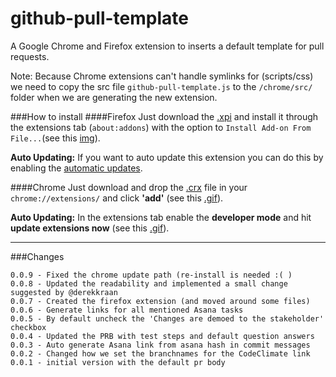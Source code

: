 github-pull-template
====================

A Google Chrome and Firefox extension to inserts a default template for pull requests.

Note: Because Chrome extensions can't handle symlinks for (scripts/css) we need to copy the src file `github-pull-template.js` to the `/chrome/src/` folder when we are generating the new extension.


###How to install
####Firefox
Just download the [.xpi](https://github.com/mathijsblokland/github-pull-template/raw/master/extension/firefox/install/github-pr-emplate.xpi) and install it through the extensions tab (`about:addons`) with the option to `Install Add-on From File...`(see this [img](http://img.springe.st/2014_08_14_10_33_17_kf4om.png)). 

**Auto Updating:** If you want to auto update this extension you can do this by enabling the [automatic updates](http://img.springe.st/2014_08_14_10_39_53_3k8jw.png).


####Chrome
Just download and drop the [.crx](https://github.com/mathijsblokland/github-pull-template/raw/master/extension/chrome/install/github-pr-template.crx) file in your `chrome://extensions/` and click **'add'** (see this [.gif](http://img.springe.st/extensioninstall.gif)).

**Auto Updating:** In the extensions tab enable the **developer mode** and hit **update extensions now** (see this [.gif](http://img.springe.st/extensionupdate.gif)).

----


###Changes
````
0.0.9 - Fixed the chrome update path (re-install is needed :( )
0.0.8 - Updated the readability and implemented a small change suggested by @derekkraan
0.0.7 - Created the firefox extension (and moved around some files)
0.0.6 - Generate links for all mentioned Asana tasks
0.0.5 - By default uncheck the 'Changes are demoed to the stakeholder' checkbox
0.0.4 - Updated the PRB with test steps and default question answers
0.0.3 - Auto generate Asana link from asana hash in commit messages
0.0.2 - Changed how we set the branchnames for the CodeClimate link
0.0.1 - initial version with the default pr body
````

